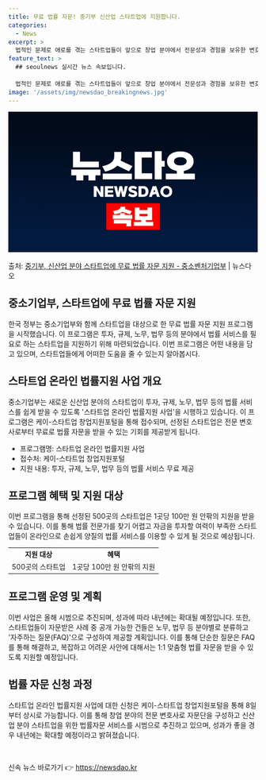 ```yaml
---
title: 무료 법률 자문! 중기부 신산업 스타트업에 지원합니다.
categories:
  - News
excerpt: >
  법적인 문제로 애로를 겪는 스타트업들이 앞으로 창업 분야에서 전문성과 경험을 보유한 변호사들로부터 무료로 법…
feature_text: >
  ## seoulnews 실시간 뉴스 속보입니다.

  법적인 문제로 애로를 겪는 스타트업들이 앞으로 창업 분야에서 전문성과 경험을 보유한 변호사들로부터 무료로 법…
image: '/assets/img/newsdao_breakingnews.jpg'
---
```


![뉴스다오 속보](/assets/img/newsdao_breakingnews.jpg)

<p>출처: <a href="https://newsdao.kr/3529" rel="dofollow">중기부, 신산업 분야 스타트업에 무료 법률 자문 지원 - 중소벤처기업부</a> | 뉴스다오</p>

<h2 data-ke-size="size26">중소기업부, 스타트업에 무료 법률 자문 지원</h2>
<p data-ke-size="size16">한국 정부는 중소기업부와 함께 스타트업을 대상으로 한 무료 법률 자문 지원 프로그램을 시작했습니다. 이 프로그램은 투자, 규제, 노무, 법무 등의 분야에서 법률 서비스를 필요로 하는 스타트업을 지원하기 위해 마련되었습니다. 이번 프로그램은 어떤 내용을 담고 있으며, 스타트업들에게 어떠한 도움을 줄 수 있는지 알아봅시다.</p>

<h2 data-ke-size="size24">스타트업 온라인 법률지원 사업 개요</h2>
<p data-ke-size="size16">중소기업부는 새로운 신산업 분야의 스타트업이 투자, 규제, 노무, 법무 등의 법률 서비스를 쉽게 받을 수 있도록 '스타트업 온라인 법률지원 사업'을 시행하고 있습니다. 이 프로그램은 케이-스타트업 창업지원포털을 통해 접수되며, 선정된 스타트업은 전문 변호사로부터 무료로 법률 자문을 받을 수 있는 기회를 제공받게 됩니다.</p>

<ul>
    <li>프로그램명: 스타트업 온라인 법률지원 사업</li>
    <li>접수처: 케이-스타트업 창업지원포털</li>
    <li>지원 내용: 투자, 규제, 노무, 법무 등의 법률 서비스 무료 제공</li>
</ul>

<h2 data-ke-size="size24">프로그램 혜택 및 지원 대상</h2>
<p data-ke-size="size16">이번 프로그램을 통해 선정된 500곳의 스타트업은 1곳당 100만 원 안팎의 지원을 받을 수 있습니다. 이를 통해 법률 전문가를 찾기 어렵고 자금을 투자할 여력이 부족한 스타트업들이 온라인으로 손쉽게 양질의 법률 서비스를 이용할 수 있게 될 것으로 예상됩니다.</p>

<table>
    <tr>
        <td style="text-align: center; height: 17px;"><b>지원 대상</b></td>
        <td style="text-align: center; height: 17px;"><b>혜택</b></td>
    </tr>
    <tr>
        <td style="text-align: center; height: 17px;">500곳의 스타트업</td>
        <td style="text-align: center; height: 17px;">1곳당 100만 원 안팎의 지원</td>
    </tr>
</table>

<h2 data-ke-size="size24">프로그램 운영 및 계획</h2>
<p data-ke-size="size16">이번 사업은 올해 시범으로 추진되며, 성과에 따라 내년에는 확대될 예정입니다. 또한, 스타트업들이 자문받은 사례 중 공개 가능한 건들은 노무, 법무 등 분야별로 분류하고 '자주하는 질문(FAQ)'으로 구성하여 제공할 계획입니다. 이를 통해 단순한 질문은 FAQ를 통해 해결하고, 복잡하고 어려운 사안에 대해서는 1:1 맞춤형 법률 자문을 받을 수 있도록 지원할 예정입니다.</p>

<h2 data-ke-size="size24">법률 자문 신청 과정</h2>
<p data-ke-size="size16">스타트업 온라인 법률지원 사업에 대한 신청은 케이-스타트업 창업지원포털을 통해 8일부터 상시로 가능합니다. 이를 통해 창업 분야의 전문 변호사로 자문단을 구성하고 신산업 분야 스타트업을 위한 법률자문 서비스를 시범으로 추진하고 있으며, 성과가 좋을 경우 내년에는 확대할 예정이라고 밝혀졌습니다.</p>

<p data-ke-size="size16">&nbsp;</p> 

신속 뉴스 바로가기 👉 <a href="https://newsdao.kr" rel="dofollow">https://newsdao.kr</a>


